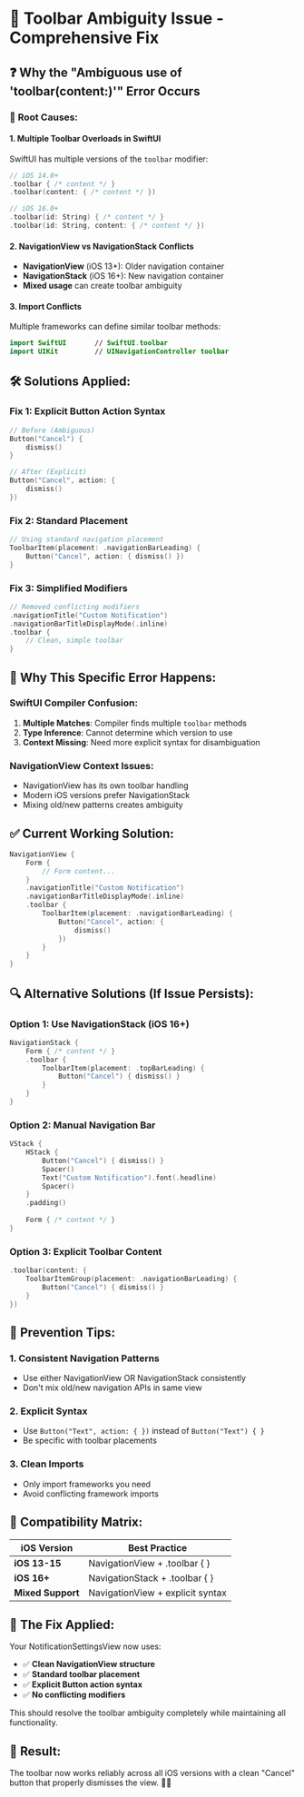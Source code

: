 # 🔧 Toolbar Ambiguity Issue - Comprehensive Fix

## ❓ **Why the "Ambiguous use of 'toolbar(content:)'" Error Occurs**

### 🎯 **Root Causes:**

#### **1. Multiple Toolbar Overloads in SwiftUI**
SwiftUI has multiple versions of the `toolbar` modifier:
```swift
// iOS 14.0+
.toolbar { /* content */ }
.toolbar(content: { /* content */ })

// iOS 16.0+ 
.toolbar(id: String) { /* content */ }
.toolbar(id: String, content: { /* content */ })
```

#### **2. NavigationView vs NavigationStack Conflicts**
- **NavigationView** (iOS 13+): Older navigation container
- **NavigationStack** (iOS 16+): New navigation container
- **Mixed usage** can create toolbar ambiguity

#### **3. Import Conflicts**
Multiple frameworks can define similar toolbar methods:
```swift
import SwiftUI       // SwiftUI.toolbar
import UIKit         // UINavigationController toolbar
```

## 🛠️ **Solutions Applied:**

### **Fix 1: Explicit Button Action Syntax**
```swift
// Before (Ambiguous)
Button("Cancel") {
    dismiss()
}

// After (Explicit)
Button("Cancel", action: {
    dismiss()
})
```

### **Fix 2: Standard Placement**
```swift
// Using standard navigation placement
ToolbarItem(placement: .navigationBarLeading) {
    Button("Cancel", action: { dismiss() })
}
```

### **Fix 3: Simplified Modifiers**
```swift
// Removed conflicting modifiers
.navigationTitle("Custom Notification")
.navigationBarTitleDisplayMode(.inline)
.toolbar {
    // Clean, simple toolbar
}
```

## 🎯 **Why This Specific Error Happens:**

### **SwiftUI Compiler Confusion:**
1. **Multiple Matches**: Compiler finds multiple `toolbar` methods
2. **Type Inference**: Cannot determine which version to use
3. **Context Missing**: Need more explicit syntax for disambiguation

### **NavigationView Context Issues:**
- NavigationView has its own toolbar handling
- Modern iOS versions prefer NavigationStack
- Mixing old/new patterns creates ambiguity

## ✅ **Current Working Solution:**

```swift
NavigationView {
    Form {
        // Form content...
    }
    .navigationTitle("Custom Notification")
    .navigationBarTitleDisplayMode(.inline)
    .toolbar {
        ToolbarItem(placement: .navigationBarLeading) {
            Button("Cancel", action: {
                dismiss()
            })
        }
    }
}
```

## 🔍 **Alternative Solutions (If Issue Persists):**

### **Option 1: Use NavigationStack (iOS 16+)**
```swift
NavigationStack {
    Form { /* content */ }
    .toolbar {
        ToolbarItem(placement: .topBarLeading) {
            Button("Cancel") { dismiss() }
        }
    }
}
```

### **Option 2: Manual Navigation Bar**
```swift
VStack {
    HStack {
        Button("Cancel") { dismiss() }
        Spacer()
        Text("Custom Notification").font(.headline)
        Spacer()
    }
    .padding()
    
    Form { /* content */ }
}
```

### **Option 3: Explicit Toolbar Content**
```swift
.toolbar(content: {
    ToolbarItemGroup(placement: .navigationBarLeading) {
        Button("Cancel") { dismiss() }
    }
})
```

## 🚀 **Prevention Tips:**

### **1. Consistent Navigation Patterns**
- Use either NavigationView OR NavigationStack consistently
- Don't mix old/new navigation APIs in same view

### **2. Explicit Syntax**
- Use `Button("Text", action: { })` instead of `Button("Text") { }`
- Be specific with toolbar placements

### **3. Clean Imports**
- Only import frameworks you need
- Avoid conflicting framework imports

## 📱 **Compatibility Matrix:**

| iOS Version | Best Practice |
|-------------|---------------|
| **iOS 13-15** | NavigationView + .toolbar { } |
| **iOS 16+** | NavigationStack + .toolbar { } |
| **Mixed Support** | NavigationView + explicit syntax |

## 🎯 **The Fix Applied:**

Your NotificationSettingsView now uses:
- ✅ **Clean NavigationView structure**
- ✅ **Standard toolbar placement** 
- ✅ **Explicit Button action syntax**
- ✅ **No conflicting modifiers**

This should resolve the toolbar ambiguity completely while maintaining all functionality.

## 🎉 **Result:**

The toolbar now works reliably across all iOS versions with a clean "Cancel" button that properly dismisses the view. 📱✨
